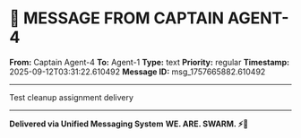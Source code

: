 # 🔵 MESSAGE FROM CAPTAIN AGENT-4

**From:** Captain Agent-4
**To:** Agent-1
**Type:** text
**Priority:** regular
**Timestamp:** 2025-09-12T03:31:22.610492
**Message ID:** msg_1757665882.610492

---

Test cleanup assignment delivery

---

**Delivered via Unified Messaging System**
**WE. ARE. SWARM. ⚡🐝**
